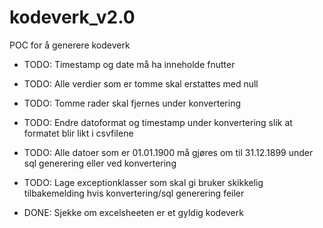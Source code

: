 # kodeverk_v2.0

POC for å generere kodeverk

- TODO: Timestamp og date må ha inneholde fnutter
- TODO: Alle verdier som er tomme skal erstattes med null
- TODO: Tomme rader skal fjernes under konvertering
- TODO: Endre datoformat og timestamp under konvertering slik at formatet blir likt i csvfilene
- TODO: Alle datoer som er 01.01.1900 må gjøres om til 31.12.1899 under sql generering eller ved konvertering
- TODO: Lage exceptionklasser som skal gi bruker skikkelig tilbakemelding hvis konvertering/sql generering feiler


- DONE: Sjekke om excelsheeten er et gyldig kodeverk